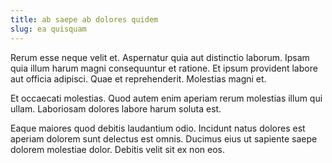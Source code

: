 ```yaml
---
title: ab saepe ab dolores quidem
slug: ea quisquam
---
```


Rerum esse neque velit et. Aspernatur quia aut distinctio laborum. Ipsam quia illum harum magni consequuntur et ratione. Et ipsum provident labore aut officia adipisci. Quae et reprehenderit. Molestias magni et.

Et occaecati molestias. Quod autem enim aperiam rerum molestias illum qui ullam. Laboriosam dolores labore harum soluta est.

Eaque maiores quod debitis laudantium odio. Incidunt natus dolores est aperiam dolorem sunt delectus est omnis. Ducimus eius ut sapiente saepe dolorem molestiae dolor. Debitis velit sit ex non eos.
